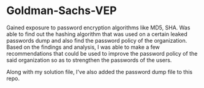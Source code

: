 # Goldman-Sachs-VEP
Gained exposure to password encryption algorithms like MD5, SHA. 
Was able to find out the hashing algorithm that was used on a certain leaked passwords dump and also find the password policy of the organization.
Based on the findings and analysis, I was able to make a few recommendations that could be used to improve the password policy of the said organization so as to strengthen the passwords of the users.

Along with my solution file, I've also added the password dump file to this repo.
